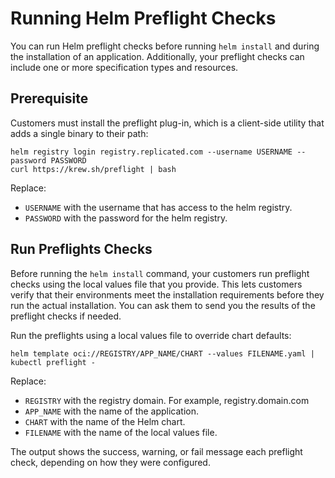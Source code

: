 # Running Helm Preflight Checks

You can run Helm preflight checks before running `helm install` and during the installation of an application. Additionally, your preflight checks can include one or more specification types and resources.

## Prerequisite

Customers must install the preflight plug-in, which is a client-side utility that adds a single binary to their path:

```
helm registry login registry.replicated.com --username USERNAME --password PASSWORD
curl https://krew.sh/preflight | bash
```
Replace:

- `USERNAME` with the username that has access to the helm registry.
- `PASSWORD` with the password for the helm registry.


## Run Preflights Checks

Before running the `helm install` command, your customers run preflight checks using the local values file that you provide. This lets customers verify that their environments meet the installation requirements before they run the actual installation. You can ask them to send you the results of the preflight checks if needed.

Run the preflights using a local values file to override chart defaults:

```
helm template oci://REGISTRY/APP_NAME/CHART --values FILENAME.yaml | kubectl preflight -
```
Replace:

- `REGISTRY` with the registry domain. For example, registry.domain.com
- `APP_NAME` with the name of the application.
- `CHART` with the name of the Helm chart.
- `FILENAME` with the name of the local values file.

The output shows the success, warning, or fail message each preflight check, depending on how they were configured.